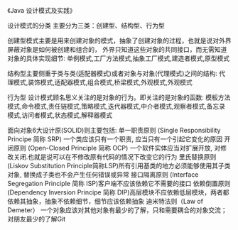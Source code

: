 《Java 设计模式及实践》

设计模式的分类
主要分为三类：创建型、结构型、行为型

创建型模式主要是用来创建对象的模式，抽象了创建对象的过程，也就是说对外界屏蔽对象是如何被创建和组合的，
外界只知道这些对象的共同接口，而无需知道对象的具体实现细节:
单例模式,工厂方法模式,抽象工厂模式,建造者模式,原型模式

结构型主要侧重于类与类(适配器模式)或者对象与对象(代理模式)之间的结构:
代理模式,装饰模式,适配器模式,组合模式,桥梁模式,外观模式,外观模式

行为型 设计模式顾名思义关注的是对象的行为。即关注的是对象的函数:
模板方法模式,命令模式,责任链模式,策略模式,迭代器模式,中介者模式,观察者模式,备忘录模式,访问者模式,状态模式,解释器模式

面向对象6大设计原(SOLID)则主要包括:
单一职责原则 (Single Responsibility Principe 简称 SRP) 一个类应该只有一个职责, 应当只有一个引起它变化的原因
开闭原则 (Open-Closed Principle 简称 OCP) 一个软件实体应当对扩展开放, 对修改关闭.也就是说可以在不修改原有代码的情况下改变它的行为
里氏替换原则(Liskov Substitution Principle简称LSP)所有引用基类的地方必须能够使用其子类对象, 替换成子类也不会产生任何错误或异常
接口隔离原则 (Interface Segregation Principle 简称 ISP)客户端不应该依赖它不需要的接口
依赖倒置原则 (Dependency Inversion Principe 简称 DIP)高层模块不应依赖低层模块，两者都依赖其抽象，抽象不依赖细节，细节应该依赖抽象
迪米特法则（Law of Demeter） 一个对象应该对其他对象有最少的了解，只和需要耦合的对象交流；对朋友最少的了解Git
